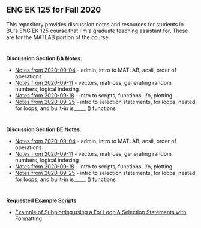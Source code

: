 ## ENG EK 125 for Fall 2020  
This repository provides discussion notes and resources for students in BU's ENG EK 125 course that I'm a graduate teaching assistant for. These are for the MATLAB portion of the course.

#
**Discussion Section BA Notes:**
- [Notes from 2020-09-04](https://github.com/leahgaeta/MATLAB-References/raw/master/Fall20Material/BA%20Discussion%201.pdf) - admin, intro to MATLAB, acsii, order of operations
- [Notes from 2020-09-11](https://github.com/leahgaeta/MATLAB-References/raw/master/Fall20Material/BA%20Discussion%202.pdf) - vectors, matrices, generating random numbers, logical indexing
- [Notes from 2020-09-18](https://github.com/leahgaeta/MATLAB-References/raw/master/Fall20Material/BA%20Discussion%203.pdf) - intro to scripts, functions, i/o, plotting
- [Notes from 2020-09-25](https://github.com/leahgaeta/MATLAB-References/raw/master/Fall20Material/BA%20Discussion%204.pdf) - intro to selection statements, for loops, nested for loops, and built-in is_____ () functions

#
**Discussion Section BE Notes:**
- [Notes from 2020-09-04](https://github.com/leahgaeta/MATLAB-References/raw/master/Fall20Material/BE%20Discussion%201.pdf) - admin, intro to MATLAB, acsii, order of operations
- [Notes from 2020-09-11](https://github.com/leahgaeta/MATLAB-References/raw/master/Fall20Material/BE%20Discussion%202.pdf) - vectors, matrices, generating random numbers, logical indexing
- [Notes from 2020-09-18](https://github.com/leahgaeta/MATLAB-References/raw/master/Fall20Material/BE%20Discussion%203.pdf) - intro to scripts, functions, i/o, plotting
- [Notes from 2020-09-25](https://github.com/leahgaeta/MATLAB-References/raw/master/Fall20Material/BE%20Discussion%204.pdf) - intro to selection statements, for loops, nested for loops, and built-in is_____ () functions

#
**Requested Example Scripts**
- [Example of Subplotting using a For Loop & Selection Statements with Formatting](https://raw.githubusercontent.com/leahgaeta/MATLAB-References/master/Fall20Material/subplot_example.m)
